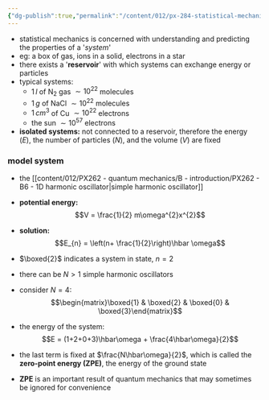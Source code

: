 ```yaml
---
{"dg-publish":true,"permalink":"/content/012/px-284-statistical-mechanics/b-introduction/px-284-b1-the-system/","noteIcon":"1","created":"2024-11-25T10:50:32.000+00:00","updated":"2024-11-27T17:54:24.831+00:00"}
---
```


- statistical mechanics is concerned with understanding and predicting the properties of a '*system*'
- eg: a box of gas, ions in a solid, electrons in a star
- there exists a '**reservoir**' with which systems can exchange energy or particles
- typical systems:
	- $1\,l$ of N$_{2} {}$ gas $\sim 10^{22}$ molecules
	- $1\,g$ of NaCl $\sim 10^{22}$ molecules
	- $1\,cm^{3}$ of Cu $\sim 10^{22}$ electrons
	- the sun $\sim 10^{57}$ electrons
- **isolated systems:** not connected to a reservoir, therefore the energy $(E)$, the number of particles $(N)$, and the volume $(V)$ are fixed

### model system
- the [[content/012/PX262 - quantum mechanics/B - introduction/PX262 - B6 - 1D harmonic oscillator\|simple harmonic oscillator]]
- **potential energy:** 
$$V = \frac{1}{2} m\omega^{2}x^{2}$$
- **solution:** 
$$E_{n} = \left(n+ \frac{1}{2}\right)\hbar \omega$$

- $\boxed{2}$ indicates a system in state, $n=2$
- there can be $N>1$ simple harmonic oscillators
- consider $N=4:$ 
$$\begin{matrix}\boxed{1} & \boxed{2} & \boxed{0} & \boxed{3}\end{matrix}$$
- the energy of the system: 
$$E = (1+2+0+3)\hbar\omega + \frac{4\hbar\omega}{2}$$
- the last term is fixed at $\frac{N\hbar\omega}{2}$, which is called the **zero-point energy (ZPE)**, the energy of the ground state
- **ZPE** is an important result of quantum mechanics that may sometimes be ignored for convenience
